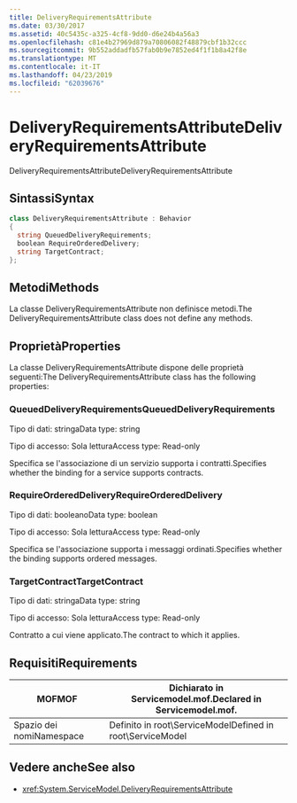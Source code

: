 ```yaml
---
title: DeliveryRequirementsAttribute
ms.date: 03/30/2017
ms.assetid: 40c5435c-a325-4cf8-9dd0-d6e24b4a56a3
ms.openlocfilehash: c81e4b27969d879a70806082f48879cbf1b32ccc
ms.sourcegitcommit: 9b552addadfb57fab0b9e7852ed4f1f1b8a42f8e
ms.translationtype: MT
ms.contentlocale: it-IT
ms.lasthandoff: 04/23/2019
ms.locfileid: "62039676"
---
```

# <a name="deliveryrequirementsattribute"></a><span data-ttu-id="5cf1c-102">DeliveryRequirementsAttribute</span><span class="sxs-lookup"><span data-stu-id="5cf1c-102">DeliveryRequirementsAttribute</span></span>
<span data-ttu-id="5cf1c-103">DeliveryRequirementsAttribute</span><span class="sxs-lookup"><span data-stu-id="5cf1c-103">DeliveryRequirementsAttribute</span></span>  
  
## <a name="syntax"></a><span data-ttu-id="5cf1c-104">Sintassi</span><span class="sxs-lookup"><span data-stu-id="5cf1c-104">Syntax</span></span>  
  
```csharp
class DeliveryRequirementsAttribute : Behavior  
{  
  string QueuedDeliveryRequirements;  
  boolean RequireOrderedDelivery;  
  string TargetContract;  
};  
```  
  
## <a name="methods"></a><span data-ttu-id="5cf1c-105">Metodi</span><span class="sxs-lookup"><span data-stu-id="5cf1c-105">Methods</span></span>  
 <span data-ttu-id="5cf1c-106">La classe DeliveryRequirementsAttribute non definisce metodi.</span><span class="sxs-lookup"><span data-stu-id="5cf1c-106">The DeliveryRequirementsAttribute class does not define any methods.</span></span>  
  
## <a name="properties"></a><span data-ttu-id="5cf1c-107">Proprietà</span><span class="sxs-lookup"><span data-stu-id="5cf1c-107">Properties</span></span>  
 <span data-ttu-id="5cf1c-108">La classe DeliveryRequirementsAttribute dispone delle proprietà seguenti:</span><span class="sxs-lookup"><span data-stu-id="5cf1c-108">The DeliveryRequirementsAttribute class has the following properties:</span></span>  
  
### <a name="queueddeliveryrequirements"></a><span data-ttu-id="5cf1c-109">QueuedDeliveryRequirements</span><span class="sxs-lookup"><span data-stu-id="5cf1c-109">QueuedDeliveryRequirements</span></span>  
 <span data-ttu-id="5cf1c-110">Tipo di dati: stringa</span><span class="sxs-lookup"><span data-stu-id="5cf1c-110">Data type: string</span></span>  
  
 <span data-ttu-id="5cf1c-111">Tipo di accesso: Sola lettura</span><span class="sxs-lookup"><span data-stu-id="5cf1c-111">Access type: Read-only</span></span>  
  
 <span data-ttu-id="5cf1c-112">Specifica se l'associazione di un servizio supporta i contratti.</span><span class="sxs-lookup"><span data-stu-id="5cf1c-112">Specifies whether the binding for a service supports contracts.</span></span>  
  
### <a name="requireordereddelivery"></a><span data-ttu-id="5cf1c-113">RequireOrderedDelivery</span><span class="sxs-lookup"><span data-stu-id="5cf1c-113">RequireOrderedDelivery</span></span>  
 <span data-ttu-id="5cf1c-114">Tipo di dati: booleano</span><span class="sxs-lookup"><span data-stu-id="5cf1c-114">Data type: boolean</span></span>  
  
 <span data-ttu-id="5cf1c-115">Tipo di accesso: Sola lettura</span><span class="sxs-lookup"><span data-stu-id="5cf1c-115">Access type: Read-only</span></span>  
  
 <span data-ttu-id="5cf1c-116">Specifica se l'associazione supporta i messaggi ordinati.</span><span class="sxs-lookup"><span data-stu-id="5cf1c-116">Specifies whether the binding supports ordered messages.</span></span>  
  
### <a name="targetcontract"></a><span data-ttu-id="5cf1c-117">TargetContract</span><span class="sxs-lookup"><span data-stu-id="5cf1c-117">TargetContract</span></span>  
 <span data-ttu-id="5cf1c-118">Tipo di dati: stringa</span><span class="sxs-lookup"><span data-stu-id="5cf1c-118">Data type: string</span></span>  
  
 <span data-ttu-id="5cf1c-119">Tipo di accesso: Sola lettura</span><span class="sxs-lookup"><span data-stu-id="5cf1c-119">Access type: Read-only</span></span>  
  
 <span data-ttu-id="5cf1c-120">Contratto a cui viene applicato.</span><span class="sxs-lookup"><span data-stu-id="5cf1c-120">The contract to which it applies.</span></span>  
  
## <a name="requirements"></a><span data-ttu-id="5cf1c-121">Requisiti</span><span class="sxs-lookup"><span data-stu-id="5cf1c-121">Requirements</span></span>  
  
|<span data-ttu-id="5cf1c-122">MOF</span><span class="sxs-lookup"><span data-stu-id="5cf1c-122">MOF</span></span>|<span data-ttu-id="5cf1c-123">Dichiarato in Servicemodel.mof.</span><span class="sxs-lookup"><span data-stu-id="5cf1c-123">Declared in Servicemodel.mof.</span></span>|  
|---------|-----------------------------------|  
|<span data-ttu-id="5cf1c-124">Spazio dei nomi</span><span class="sxs-lookup"><span data-stu-id="5cf1c-124">Namespace</span></span>|<span data-ttu-id="5cf1c-125">Definito in root\ServiceModel</span><span class="sxs-lookup"><span data-stu-id="5cf1c-125">Defined in root\ServiceModel</span></span>|  
  
## <a name="see-also"></a><span data-ttu-id="5cf1c-126">Vedere anche</span><span class="sxs-lookup"><span data-stu-id="5cf1c-126">See also</span></span>

- <xref:System.ServiceModel.DeliveryRequirementsAttribute>
